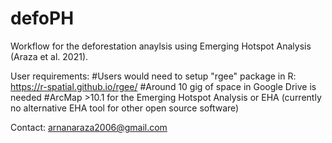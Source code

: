 # defoPH

Workflow for the deforestation anaylsis using Emerging Hotspot Analysis (Araza et al. 2021). 

User requirements:
#Users would need to setup "rgee" package in R: https://r-spatial.github.io/rgee/
#Around 10 gig of space in Google Drive is needed
#ArcMap >10.1 for the Emerging Hotspot Analysis or EHA (currently no alternative EHA tool for other open source software)

Contact: arnanaraza2006@gmail.com

